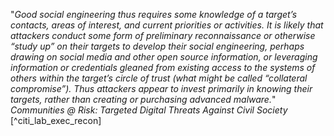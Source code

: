 "*Good social engineering thus requires some knowledge of a target’s contacts, areas of interest, and current priorities or activities. It is likely that attackers conduct some form of preliminary reconnaissance or otherwise “study up” on their targets to develop their social engineering, perhaps drawing on social media and other open source information, or leveraging information or credentials gleaned from existing access to the systems of others within the target’s circle of trust (what might be called “collateral compromise”). Thus attackers appear to invest primarily in knowing their targets, rather than creating or purchasing advanced malware.*" _Communities @ Risk: Targeted Digital Threats Against Civil Society_ [^citi_lab_exec_recon]
